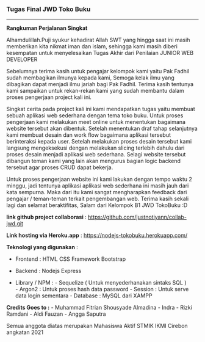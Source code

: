### Tugas Final JWD Toko Buku

---

**Rangkuman Perjalanan Singkat**

Alhamdulillah.Puji syukur kehadirat Allah SWT yang hingga saat ini masih memberikan kita nikmat iman dan islam, sehingga kami masih diberi kesempatan untuk menyelesaikan Tugas Akhir dari Penilaian JUNIOR WEB DEVELOPER


Sebelumnya terima kasih untuk pengajar kelompok kami yaitu Pak Fadhil sudah membagikan ilmunya kepada kami, Semoga kelak ilmu yang dibagikan dapat menjadi ilmu jariah bagi Pak Fadhil. Terima kasih tentunya kami sampaikan untuk rekan-rekan kami yang sudah membantu dalam proses pengerjaan project kali ini.



Singkat cerita pada project kali ini kami mendapatkan tugas yaitu membuat sebuah aplikasi web sederhana dengan tema toko buku. Untuk proses pengerjaan kami melakukan meet online untuk menentukan bagaimana website tersebut akan dibentuk. Setelah menentukan draf tahap selanjutnya kami membuat desain dan work flow bagaimana aplikasi tersebut berinteraksi kepada user. Setelah melakukan proses desain tersebut kami langsung mengeksekusi dengan melakukan slicing terlebih dahulu dari proses desain menjadi aplikasi web sederhana. Selagi website tersebut dibangun teman kami yang lain akan mengurus bagian logic backend tersebut agar proses CRUD dapat bekerja. 



Untuk proses pengerjaan website ini kami lakukan dengan tempo waktu 2 minggu, jadi tentunya aplikasi aplikasi web sederhana ini masih jauh dari kata sempurna. Maka dari itu kami sangat mengharapkan feedback dari pengajar / teman-teman terkait pengembangan web. Terima kasih sekali lagi dan selamat beraktifitas, Salam dari Kelompok B1 JWD TokoBuku :D



**link github project collaborasi** : https://github.com/justnotiyann/collab-jwd.git

**Link hosting via Heroku.app** : https://nodejs-tokobuku.herokuapp.com/

**Teknologi yang digunakan** :

- Frontend    : HTML CSS Framework Bootstrap

- Backend      : Nodejs Express

- Library / NPM    :
          - Sequelize ( Untuk menyederhanakan sintaks SQL )  
          - Argon2 : Untuk proses hash data password
          - Session : Untuk serve data login sementara
          - Database : MySQL dari XAMPP

**Credits Goes to :**
    - Muhammad Fitrian Shousyade Almadina
    - Indra 
    - Rizki Ramdani
    - Aldi Fauzan
    - Angga Saputra

Semua anggota diatas merupakan Mahasiswa Aktif STMIK IKMI Cirebon angkatan 2021
